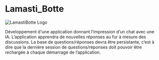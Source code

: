 # Lamasti_Botte

![LamastiBotte Logo](https://github.com/tatayoyoo/Lamasti_Botte/blob/lamaDev/Ressources/LamastiBotte_Logo.png)

Développement d'une application donnant l’impression d’un chat avec une IA. 
L’application apprendra de nouvelles réponses au fur à mesure des discussions. La base de
questions/réponses devra être persistante, c’est à dire que la dernière session de questions/réponses
doit pouvoir être rechargée à chaque démarrage de l’application.
